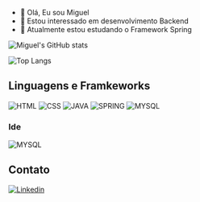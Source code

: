 - 👋 Olá, Eu sou Miguel
- 👀 Estou interessado em desenvolvimento Backend
- 🌱 Atualmente estou estudando o Framework Spring


![Miguel's GitHub stats](https://github-readme-stats.vercel.app/api?username=MiguelNunes3344&show_icons=true&theme=graywhite)

![Top Langs](https://github-readme-stats.vercel.app/api/top-langs/?username=MiguelNunes3344&layout=compact)

## Linguagens e Framkeworks
<div>
    <img align="center" src="https://img.shields.io/badge/HTML5-E34F26?style=for-the-badge&logo=html5&logoColor=white" alt="HTML">
    <img align="center" src="https://img.shields.io/badge/CSS3-1572B6?style=for-the-badge&logo=css3&logoColor=white" alt="CSS">
    <img align="center" src="https://img.shields.io/badge/Java-ED8B00?style=for-the-badge&logo=openjdk&logoColor=white" alt="JAVA">
    <img align="center" src="https://img.shields.io/badge/Spring-6DB33F?style=for-the-badge&logo=spring&logoColor=white" alt="SPRING">
    <img align="center" src="https://img.shields.io/badge/MySQL-00000F?style=for-the-badge&logo=mysql&logoColor=white" alt="MYSQL">

### Ide
   <img align="center" src="https://img.shields.io/badge/Eclipse-2C2255?style=for-the-badge&logo=eclipse&logoColor=white" alt="MYSQL">
   
</div>


## Contato
[![Linkedin](https://img.shields.io/badge/LinkedIn-0077B5?style=for-the-badge&logo=linkedin&logoColor=white)](https://www.linkedin.com/in/miguel-nunes-72b1ba253/)
<!---
MiguelNunes3344/MiguelNunes3344 is a ✨ special ✨ repository because its `README.md` (this file) appears on your GitHub profile.
You can click the Preview link to take a look at your changes.
--->

